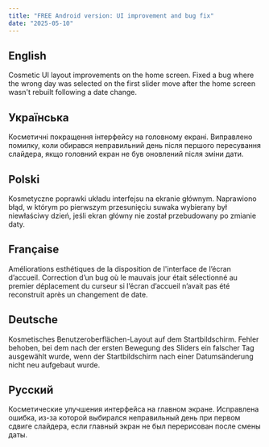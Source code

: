 ```yaml
---
title: "FREE Android version: UI improvement and bug fix"
date: "2025-05-10"
---
```


## English

Cosmetic UI layout improvements on the home screen.
Fixed a bug where the wrong day was selected on the first slider move after the home screen wasn't rebuilt following a date change.

## Українська

Косметичні покращення інтерфейсу на головному екрані.
Виправлено помилку, коли обирався неправильний день після першого пересування слайдера, якщо головний екран не був оновлений після зміни дати.

## Polski

Kosmetyczne poprawki układu interfejsu na ekranie głównym.
Naprawiono błąd, w którym po pierwszym przesunięciu suwaka wybierany był niewłaściwy dzień, jeśli ekran główny nie został przebudowany po zmianie daty.

## Française

Améliorations esthétiques de la disposition de l'interface de l’écran d’accueil.
Correction d’un bug où le mauvais jour était sélectionné au premier déplacement du curseur si l’écran d’accueil n’avait pas été reconstruit après un changement de date.

## Deutsche

Kosmetisches Benutzeroberflächen-Layout auf dem Startbildschirm.
Fehler behoben, bei dem nach der ersten Bewegung des Sliders ein falscher Tag ausgewählt wurde, wenn der Startbildschirm nach einer Datumsänderung nicht neu aufgebaut wurde.

## Русский

Косметические улучшения интерфейса на главном экране.
Исправлена ошибка, из-за которой выбирался неправильный день при первом сдвиге слайдера, если главный экран не был перерисован после смены даты.
